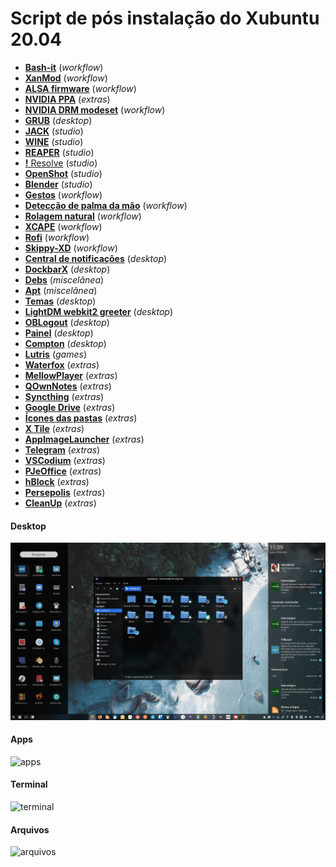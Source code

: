 # Script de pós instalação do Xubuntu 20.04
 - [**Bash-it**](scripts/bash-it.md) (_workflow_)
 - [**XanMod**](scripts/xanmod.md) (_workflow_)
 - [**ALSA firmware**](scripts/alsa-firmware.md) (_workflow_)
 - [**NVIDIA PPA**](scripts/nvidia-ppa.md) (_extras_)
 - [**NVIDIA DRM modeset**](scripts/nvidia-drm-modeset.md) (_workflow_)
 - [**GRUB**](scripts/grub.md) (_desktop_)
 - [**JACK**](scripts/jack.md) (_studio_)
 - [**WINE**](scripts/wine.md) (_studio_)
 - [**REAPER**](scripts/reaper.md) (_studio_)
 - [**!** Resolve](scripts/resolve.md) (_studio_)
 - [**OpenShot**](scripts/openshot.md) (_studio_)
 - [**Blender**](scripts/blender.md) (_studio_)
 - [**Gestos**](scripts/gestures.md) (_workflow_)
 - [**Detecção de palma da mão**](scripts/palmdetection.md) (_workflow_)
 - [**Rolagem natural**](scripts/natural-scrolling.md) (_workflow_)
 - [**XCAPE**](scripts/xcape.md) (_workflow_)
 - [**Rofi**](scripts/rofi.md) (_workflow_)
 - [**Skippy-XD**](scripts/skippy-xd.md) (_workflow_)
 - [**Central de notificações**](scripts/linux-notification-center.md) (_desktop_)
 - [**DockbarX**](scripts/dockbarx.md) (_desktop_)
 - [**Debs**](scripts/debs.md) (_miscelânea_)
 - [**Apt**](scripts/apt.md) (_miscelânea_)
 - [**Temas**](scripts/style.md) (_desktop_)
 - [**LightDM webkit2 greeter**](scripts/lightdm-webkit2-greeter.md) (_desktop_)
 - [**OBLogout**](scripts/oblogout.md) (_desktop_)
 - [**Painel**](scripts/panel.md) (_desktop_)
 - [**Compton**](scripts/compton.md) (_desktop_)
 - [**Lutris**](scripts/lutris.md) (_games_)
 - [**Waterfox**](scripts/waterfox.md) (_extras_)
 - [**MellowPlayer**](scripts/mellowplayer.md) (_extras_)
 - [**QOwnNotes**](scripts/qownnotes.md) (_extras_)
 - [**Syncthing**](scripts/syncthing.md) (_extras_)
 - [**Google Drive**](scripts/google-drive.md) (_extras_)
 - [**Ícones das pastas**](scripts/folder-icon.md) (_extras_)
 - [**X Tile**](scripts/x-tile.md) (_extras_)
 - [**AppImageLauncher**](scripts/appimagelauncher.md) (_extras_)
 - [**Telegram**](scripts/telegram.md) (_extras_)
 - [**VSCodium**](scripts/vscodium.md) (_extras_)
 - [**PJeOffice**](scripts/pjeoffice.md) (_extras_)
 - [**hBlock**](scripts/hblock.md) (_extras_)
 - [**Persepolis**](scripts/persepolis.md) (_extras_)
 - [**CleanUp**](scripts/uninstall-duplicity.md) (_extras_)

#### Desktop
![desktop](images/desktop.png)

#### Apps
![apps](images/apps.png)

#### Terminal
![terminal](images/terminal.png)

#### Arquivos
![arquivos](images/arquivos.png)